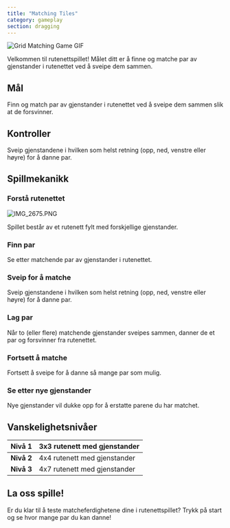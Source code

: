 ```yaml
---
title: "Matching Tiles"
category: gameplay
section: dragging
---
```

![Grid Matching Game GIF](https://help.studycat.com/hc/article_attachments/34965697809049)


Velkommen til rutenettspillet! Målet ditt er å finne og matche par av gjenstander i rutenettet ved å sveipe dem sammen.


## Mål


Finn og match par av gjenstander i rutenettet ved å sveipe dem sammen slik at de forsvinner.


## Kontroller


Sveip gjenstandene i hvilken som helst retning (opp, ned, venstre eller høyre) for å danne par.


## Spillmekanikk


### Forstå rutenettet


![IMG_2675.PNG](https://help.studycat.com/hc/article_attachments/34786044757657)


Spillet består av et rutenett fylt med forskjellige gjenstander.


### Finn par


Se etter matchende par av gjenstander i rutenettet.


### Sveip for å matche


Sveip gjenstandene i hvilken som helst retning (opp, ned, venstre eller høyre) for å danne par.


### Lag par


Når to (eller flere) matchende gjenstander sveipes sammen, danner de et par og forsvinner fra rutenettet.


### Fortsett å matche


Fortsett å sveipe for å danne så mange par som mulig.


### Se etter nye gjenstander


Nye gjenstander vil dukke opp for å erstatte parene du har matchet.


## Vanskelighetsnivåer


| **Nivå 1** | 3x3 rutenett med gjenstander |
| --- | --- |
| **Nivå 2** | 4x4 rutenett med gjenstander |
| **Nivå 3** | 4x7 rutenett med gjenstander |


## La oss spille!


Er du klar til å teste matcheferdighetene dine i rutenettspillet? Trykk på start og se hvor mange par du kan danne!